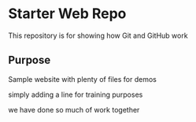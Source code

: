 # Starter Web Repo

This repository is for showing how Git and GitHub work

## Purpose

Sample website with plenty of files for demos

simply adding a line for training purposes

we have done so much of work together